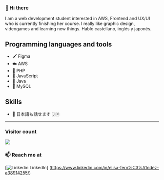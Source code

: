 
### 👋 Hi there 
I am a web development student interested in AWS, Frontend and UX/UI who is currently finishing her course.
I really like graphic design, videogames and learning new things.
Hablo castellano, inglés y japonés.

## Programming languages and tools
- 🖌️ Figma
- ☁️ AWS
- 🐘 PHP
- 🐤 JavaScript
- 🐊 Java
- 🦕 MySQL

## Skills
- 💬 日本語も話せます :jp:

<hr />

### Visitor count
<img src="https://profile-counter.glitch.me/coe1i/count.svg" />

### 📫 Reach me at 
[![Linkedin](https://i.stack.imgur.com/gVE0j.png) LinkedIn] (https://www.linkedin.com/in/elisa-fern%C3%A1ndez-a38914255/)
